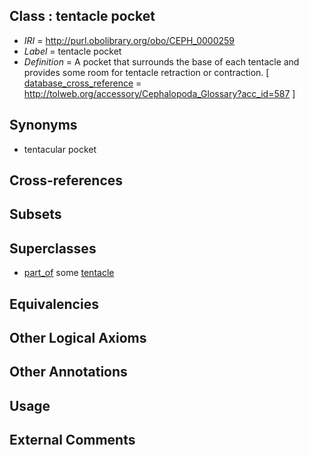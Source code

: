 
## Class : tentacle pocket

 * *IRI* = http://purl.obolibrary.org/obo/CEPH_0000259
 * *Label* = tentacle pocket
 * *Definition* = A pocket that surrounds the base of each tentacle and provides some room for tentacle retraction or contraction. [ [database_cross_reference](../../ef/oboInOwl#hasDbXref.md) = http://tolweb.org/accessory/Cephalopoda_Glossary?acc_id=587 ]

## Synonyms

 * tentacular pocket

## Cross-references


## Subsets


## Superclasses

 * [part_of](../../BFO/50/BFO_0000050.md) some [tentacle](../../CEPH/56/CEPH_0000256.md)

## Equivalencies


## Other Logical Axioms


## Other Annotations


## Usage


## External Comments

